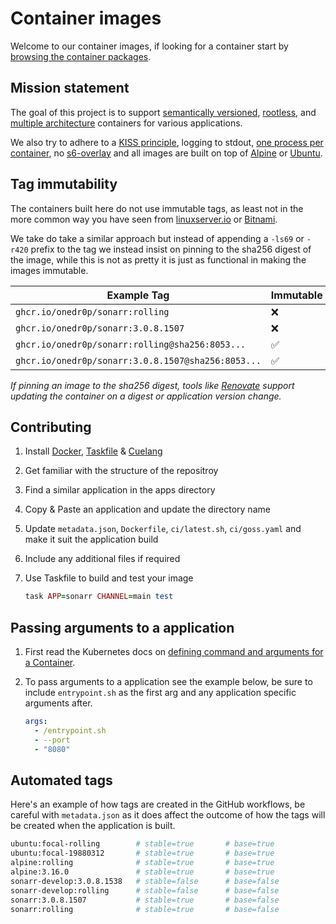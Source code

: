 # Container images

Welcome to our container images, if looking for a container start by [browsing the container packages](https://github.com/onedr0p?tab=packages&repo_name=containers).

## Mission statement

The goal of this project is to support [semantically versioned](https://semver.org/), [rootless](https://rootlesscontaine.rs/), and [multiple architecture](https://www.docker.com/blog/multi-arch-build-and-images-the-simple-way/) containers for various applications.

We also try to adhere to a [KISS principle](https://en.wikipedia.org/wiki/KISS_principle), logging to stdout, [one process per container](https://testdriven.io/tips/59de3279-4a2d-4556-9cd0-b444249ed31e/), no [s6-overlay](https://github.com/just-containers/s6-overlay) and all images are built on top of [Alpine](https://hub.docker.com/_/alpine) or [Ubuntu](https://hub.docker.com/_/ubuntu).

## Tag immutability

The containers built here do not use immutable tags, as least not in the more common way you have seen from [linuxserver.io](https://fleet.linuxserver.io/) or [Bitnami](https://bitnami.com/stacks/containers). 

We take do take a similar approach but instead of appending a `-ls69` or `-r420` prefix to the tag we instead insist on pinning to the sha256 digest of the image, while this is not as pretty it is just as functional in making the images immutable.

| Example Tag                                        | Immutable |
|----------------------------------------------------|-----------|
| `ghcr.io/onedr0p/sonarr:rolling`                   | ❌         |
| `ghcr.io/onedr0p/sonarr:3.0.8.1507`                | ❌         |
| `ghcr.io/onedr0p/sonarr:rolling@sha256:8053...`    | ✅         |
| `ghcr.io/onedr0p/sonarr:3.0.8.1507@sha256:8053...` | ✅         |

_If pinning an image to the sha256 digest, tools like [Renovate](https://github.com/renovatebot/renovate) support updating the container on a digest or application version change._

## Contributing

1. Install [Docker](https://docs.docker.com/get-docker/), [Taskfile](https://taskfile.dev/) & [Cuelang](https://cuelang.org/)
2. Get familiar with the structure of the repositroy
3. Find a similar application in the apps directory
4. Copy & Paste an application and update the directory name
5. Update `metadata.json`, `Dockerfile`, `ci/latest.sh`, `ci/goss.yaml` and make it suit the application build
6. Include any additional files if required
7. Use Taskfile to build and test your image

    ```ruby
    task APP=sonarr CHANNEL=main test
    ```

## Passing arguments to a application

1. First read the Kubernetes docs on [defining command and arguments for a Container](https://kubernetes.io/docs/tasks/inject-data-application/define-command-argument-container/).
2. To pass arguments to a application see the example below, be sure to include `entrypoint.sh` as the first arg and any application specific arguments after.
   
    ```yaml
    args:
      - /entrypoint.sh
      - --port
      - "8080"
    ```

## Automated tags

Here's an example of how tags are created in the GitHub workflows, be careful with `metadata.json` as it does affect the outcome of how the tags will be created when the application is built.

```bash
ubuntu:focal-rolling        # stable=true       # base=true
ubuntu:focal-19880312       # stable=true       # base=true
alpine:rolling              # stable=true       # base=true
alpine:3.16.0               # stable=true       # base=true
sonarr-develop:3.0.8.1538   # stable=false      # base=false
sonarr-develop:rolling      # stable=false      # base=false
sonarr:3.0.8.1507           # stable=true       # base=false
sonarr:rolling              # stable=true       # base=false
```
